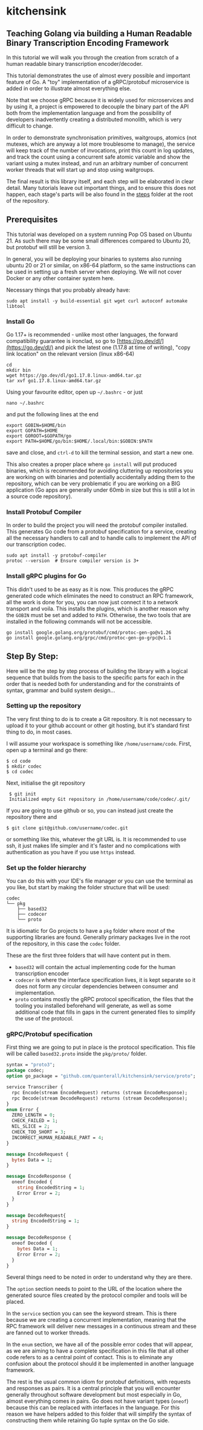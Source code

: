 # kitchensink

## Teaching Golang via building a Human Readable Binary Transcription Encoding Framework

In this tutorial we will walk you through the creation from scratch of a human
readable binary transcription encoder/decoder.

This tutorial demonstrates the use of almost every possible and important
feature of Go. A "toy" implementation of a gRPC/protobuf microservice is added
in order to illustrate almost everything else.

Note that we choose gRPC because it is widely used for microservices and by
using it, a project is empowered to decouple the binary part of the API both
from the implementation language and from the possibility of developers
inadvertently creating a distributed monolith, which is very difficult to
change.

In order to demonstrate synchronisation primitives, waitgroups, atomics (not
mutexes, which are anyway a lot more troublesome to manage), the service will
keep track of the number of invocations, print this count in log updates, and
track the count using a concurrent safe atomic variable and show the variant
using a mutex instead, and run an arbitrary number of concurrent worker threads
that will start up and stop using waitgroups.

The final result is this library itself, and each step will be elaborated in
clear detail. Many tutorials leave out important things, and to ensure this does
not happen, each stage's parts will be also found in the [steps](./steps)
folder at the root of the repository.

## Prerequisites

This tutorial was developed on a system running Pop OS based on Ubuntu 21. As
such there may be some small differences compared to Ubuntu 20, but protobuf
will still be version 3.

In general, you will be deploying your binaries to systems also running ubuntu
20 or 21 or similar, on x86-64 platform, so the same instructions can be used in
setting up a fresh server when deploying. We will not cover Docker or any other
container system here.

Necessary things that you probably already have:

    sudo apt install -y build-essential git wget curl autoconf automake libtool

### Install Go

Go 1.17+ is recommended - unlike most other languages, the forward compatibility
guarantee is ironclad, so go to [https://go.dev/dl/](https://go.dev/dl/) and
pick the latest one (1.17.8 at time of writing), "copy link location" on the
relevant version (linux x86-64)

    cd
    mkdir bin 
    wget https://go.dev/dl/go1.17.8.linux-amd64.tar.gz
    tar xvf go1.17.8.linux-amd64.tar.gz

Using your favourite editor, open up `~/.bashrc` - or just

    nano ~/.bashrc

and put the following lines at the end

    export GOBIN=$HOME/bin
    export GOPATH=$HOME
    export GOROOT=$GOPATH/go
    export PATH=$HOME/go/bin:$HOME/.local/bin:$GOBIN:$PATH

save and close, and `ctrl-d` to kill the terminal session, and start a new one.

This also creates a proper place where `go install` will put produced binaries,
which is recommended for avoiding cluttering up repositories you are working on
with binaries and potentially accidentally adding them to the repository, which
can be very problematic if you are working on a BIG application (Go apps are
generally under 60mb in size but this is still a lot in a source code
repository).

### Install Protobuf Compiler

In order to build the project you will need the protobuf compiler installed.
This generates Go code from a protobuf specification for a service, creating all
the necessary handlers to call and to handle calls to implement the API of our
transcription codec.

    sudo apt install -y protobuf-compiler
    protoc --version  # Ensure compiler version is 3+

### Install gRPC plugins for Go

This didn't used to be as easy as it is now. This produces the gRPC generated
code which eliminates the need to construct an RPC framework, all the work is
done for you, you can now just connect it to a network transport and voila. This
installs the plugins, which is another reason why the `GOBIN` must be set and
added to `PATH`. Otherwise, the two tools that are installed in the following
commands will not be accessible.

    go install google.golang.org/protobuf/cmd/protoc-gen-go@v1.26
    go install google.golang.org/grpc/cmd/protoc-gen-go-grpc@v1.1

## Step By Step:

Here will be the step by step process of building the library with a logical
sequence that builds from the basis to the specific parts for each in the order
that is needed both for understanding and for the constraints of syntax, grammar
and build system design...

### Setting up the repository

The very first thing to do is to create a Git repository. It is not 
necessary to upload it to your github account or other git hosting, but it's 
standard first thing to do, in most cases.

I will assume your workspace is something like `/home/username/code`. First, 
open up a terminal and go there:

    $ cd code
    $ mkdir codec
    $ cd codec

Next, initialise the git repository

     $ git init 
     Initialized empty Git repository in /home/username/code/codec/.git/

If you are going to use github or so, you can instead just create the 
repository there and 

    $ git clone git@github.com/username/codec.git 

or something like this, whatever the git URL is. It is recommended to use 
ssh, it just makes life simpler and it's faster and no complications with 
authentication as you have if you use `https` instead.

### Set up the folder hierarchy

You can do this with your IDE's file manager or you can use the terminal as 
you like, but start by making the folder structure that will be used:

     
    codec
    └── pkg
        ├── based32
        ├── codecer
        └── proto
    
It is idiomatic for Go projects to have a `pkg` folder where most of the 
supporting libraries are found. Generally primary packages live in the root 
of the repository, in this case the `codec` folder.

These are the first three folders that will have content put in them.

- `based32` will contain the actual implementing code for the human 
  transcription encoder
- `codecer` is where the interface specification lives, it is kept separate 
  so it does not form any circular dependencies between consumer and 
  implementation.
- `proto` contains mostly the gRPC protocol specification, the files that 
  the tooling you installed beforehand will generate, as well as some 
  additional code that fills in gaps in the current generated files to 
  simplify the use of the protocol.

### gRPC/Protobuf specification 

First thing we are going to put in place is the protocol specification. This 
file will be called `based32.proto` inside the `pkg/proto/` folder.

```protobuf
syntax = "proto3";
package codec;
option go_package = "github.com/quanterall/kitchensink/service/proto";

service Transcriber {
  rpc Encode(stream EncodeRequest) returns (stream EncodeResponse);
  rpc Decode(stream DecodeRequest) returns (stream DecodeResponse);
}
enum Error {
  ZERO_LENGTH = 0;
  CHECK_FAILED = 1;
  NIL_SLICE = 2;
  CHECK_TOO_SHORT = 3;
  INCORRECT_HUMAN_READABLE_PART = 4;
}

message EncodeRequest {
  bytes Data = 1;
}

message EncodeResponse {
  oneof Encoded {
    string EncodedString = 1;
    Error Error = 2;
  }
}

message DecodeRequest{
  string EncodedString = 1;
}

message DecodeResponse {
  oneof Decoded {
    bytes Data = 1;
    Error Error = 2;
  }
}

```

Several things need to be noted in order to understand why they are there.

The `option` section needs to point to the URL of the location where the 
generated source files created by the protocol compiler and tools will be 
placed. 

In the `service` section you can see the keyword stream. This is there 
because we are creating a concurrent implementation, meaning that the RPC 
framework will deliver new messages in a continuous stream and these are 
fanned out to worker threads.

In the `enum` section, we have all of the possible error codes that will 
appear, as we are aiming to have a complete specification in this file that 
all other code refers to as a central point of contact. This is to eliminate 
any confusion about the protocol should it be implemented in another 
language framework.

The rest is the usual common idiom for protobuf definitions, with requests 
and responses as pairs. It is a central principle that you will encounter 
generally throughout software development but most especially in Go, almost 
everything comes in pairs. Go does not have variant types (`oneof`) because 
this can be replaced with interfaces in the language. For this reason we 
have helpers added to this folder that will simplify the syntax of 
constructing them while retaining Go tuple syntax on the Go side.
